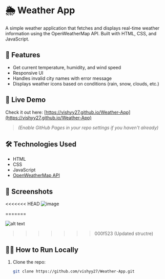 # 🌦️ Weather App

A simple weather application that fetches and displays real-time weather information using the OpenWeatherMap API. Built with HTML, CSS, and JavaScript.

## 🔧 Features

- Get current temperature, humidity, and wind speed
- Responsive UI
- Handles invalid city names with error message
- Displays weather icons based on conditions (rain, snow, clouds, etc.)

## 🚀 Live Demo

Check it out here: [https://vishyy27.github.io/Weather-App](https://vishyy27.github.io/Weather-App)

> *(Enable GitHub Pages in your repo settings if you haven't already)*

## 🛠️ Technologies Used

- HTML
- CSS
- JavaScript
- [OpenWeatherMap API](https://openweathermap.org/)

## 📸 Screenshots
<<<<<<< HEAD
![image](https://github.com/user-attachments/assets/8faef168-4bac-4c7e-b65b-bd62c6a85f41)


=======

![alt text](image.png)
>>>>>>> 000f523 (Updated structre)

## 🧑‍💻 How to Run Locally

1. Clone the repo:
   ```bash
   git clone https://github.com/vishyy27/Weather-App.git
